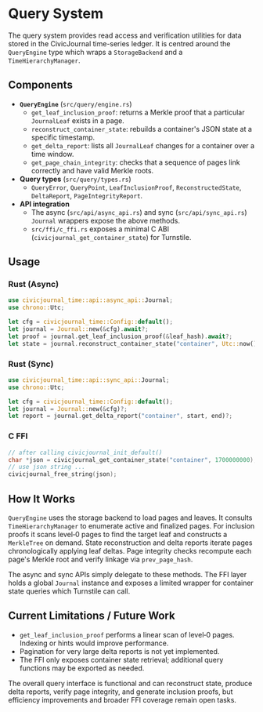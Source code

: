 # Query System

The query system provides read access and verification utilities for data stored in the CivicJournal time-series ledger.  It is centred around the `QueryEngine` type which wraps a `StorageBackend` and a `TimeHierarchyManager`.

## Components

- **`QueryEngine`** (`src/query/engine.rs`)
  - `get_leaf_inclusion_proof`: returns a Merkle proof that a particular `JournalLeaf` exists in a page.
  - `reconstruct_container_state`: rebuilds a container's JSON state at a specific timestamp.
  - `get_delta_report`: lists all `JournalLeaf` changes for a container over a time window.
  - `get_page_chain_integrity`: checks that a sequence of pages link correctly and have valid Merkle roots.
- **Query types** (`src/query/types.rs`)
  - `QueryError`, `QueryPoint`, `LeafInclusionProof`, `ReconstructedState`, `DeltaReport`, `PageIntegrityReport`.
- **API integration**
  - The async (`src/api/async_api.rs`) and sync (`src/api/sync_api.rs`) `Journal` wrappers expose the above methods.
  - `src/ffi/c_ffi.rs` exposes a minimal C ABI (`civicjournal_get_container_state`) for Turnstile.

## Usage

### Rust (Async)
```rust
use civicjournal_time::api::async_api::Journal;
use chrono::Utc;

let cfg = civicjournal_time::Config::default();
let journal = Journal::new(&cfg).await?;
let proof = journal.get_leaf_inclusion_proof(&leaf_hash).await?;
let state = journal.reconstruct_container_state("container", Utc::now()).await?;
```

### Rust (Sync)
```rust
use civicjournal_time::api::sync_api::Journal;
use chrono::Utc;

let cfg = civicjournal_time::Config::default();
let journal = Journal::new(&cfg)?;
let report = journal.get_delta_report("container", start, end)?;
```

### C FFI
```c
// after calling civicjournal_init_default()
char *json = civicjournal_get_container_state("container", 1700000000);
// use json string ...
civicjournal_free_string(json);
```

## How It Works

`QueryEngine` uses the storage backend to load pages and leaves. It consults `TimeHierarchyManager` to enumerate active and finalized pages. For inclusion proofs it scans level‑0 pages to find the target leaf and constructs a `MerkleTree` on demand. State reconstruction and delta reports iterate pages chronologically applying leaf deltas. Page integrity checks recompute each page's Merkle root and verify linkage via `prev_page_hash`.

The async and sync APIs simply delegate to these methods. The FFI layer holds a global `Journal` instance and exposes a limited wrapper for container state queries which Turnstile can call.

## Current Limitations / Future Work

- `get_leaf_inclusion_proof` performs a linear scan of level‑0 pages. Indexing or hints would improve performance.
- Pagination for very large delta reports is not yet implemented.
- The FFI only exposes container state retrieval; additional query functions may be exported as needed.

The overall query interface is functional and can reconstruct state, produce delta reports, verify page integrity, and generate inclusion proofs, but efficiency improvements and broader FFI coverage remain open tasks.
